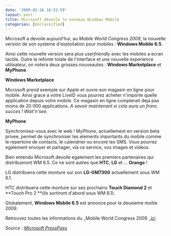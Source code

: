 ```yaml
---
date: '2009-02-16 16:32:59'
layout: post
title: Microsoft dévoile le nouveau Windows Mobile
categories: [Unclassified]
---
```


Microsoft a devoile aujourd'hui, au _Mobile World Congress 2009_, la nouvelle version de son systeme d'exploitation pour mobiles : **Windows Mobile 6.5**.

Ainsi cette nouvelle version sera plus _userfriendly_ avec les mobiles a ecran tactile. Outre la refonte totale de l'interface et une nouvelle experience utilisateur, on notera deux grosses nouveautes : **Windows Marketplace** et **MyPhone**.

**Windows Marketplace**

Microsoft prend exemple sur Apple et ouvre son magasin en ligne pour mobile. Ainsi grace a votre LiveID vous pourrez acheter n'importe quelle application depuis votre mobile. Ce magasin en ligne compterait deja pas moins de 20 000 applications. _A savoir maintenant si cela aura un franc succes !_ _Wait'n'see._

**MyPhone**

Synchronisez-vous avec le web ! MyPhone, actuellement en version beta privee, permet de synchroniser les elements importants du mobile comme le repertoire de contacts, le calendrier ou encore les SMS. Vous pourrez egalement envoyer et partager, via ce service, vos images et videos.

Bien entendu Microsoft devoile egalement les premiers partenaires qui distribueront WM 6.5. Ce ne sont autres que **HTC**, **LG** et ... **Orange** !

LG distribuera cette monture sur son **LG-GM7300** actuellement sous WM 6.1.  

HTC distribuera cette monture sur ses prochains **Touch Diamond 2** et **Touch Pro 2 **(ils sortiront d'abord sous WM 6.1).

Globalement, **Windows Mobile 6.5** est annonce pour la deuxieme moitie 2009.



Retrouvez toutes les informations du _Mobile World Congress 2009 _[ici](http://www.windowsmobile.com/mobileworldcongress)



_Source : [Microsoft PressPass](http://www.microsoft.com/presspass/press/2009/feb09/02-16MWCPR.mspx?rss_fdn=Press+Releases)_
